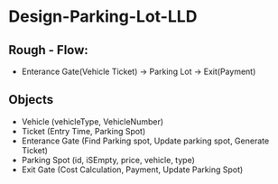 # Design-Parking-Lot-LLD

## Rough - Flow:

- Enterance Gate(Vehicle Ticket) -> Parking Lot -> Exit(Payment)

## Objects

- Vehicle (vehicleType, VehicleNumber)
- Ticket (Entry Time, Parking Spot)
- Enterance Gate (Find Parking spot, Update parking spot, Generate Ticket)
- Parking Spot (id, iSEmpty, price, vehicle, type)
- Exit Gate (Cost Calculation, Payment, Update Parking Spot)
